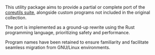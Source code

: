 This utility package aims to provide a partial or complete port of the [coreutils suite](https://www.gnu.org/savannah-checkouts/gnu/coreutils/coreutils.html), alongside custom programs not included in the original collection.

The port is implemented as a ground-up rewrite using the Rust programming language, prioritizing safety and performance.

Program names have been retained to ensure familiarity and facilitate seamless migration from GNU/Linux environments.
